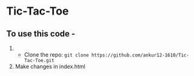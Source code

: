 # Tic-Tac-Toe
## To use this code - 
1. - Clone the repo: `git clone https://github.com/ankur12-1610/Tic-Tac-Toe.git`
2. Make changes in index.html
